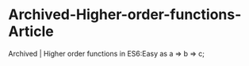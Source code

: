 # Archived-Higher-order-functions-Article
Archived | Higher order functions in ES6:Easy as a => b => c;
